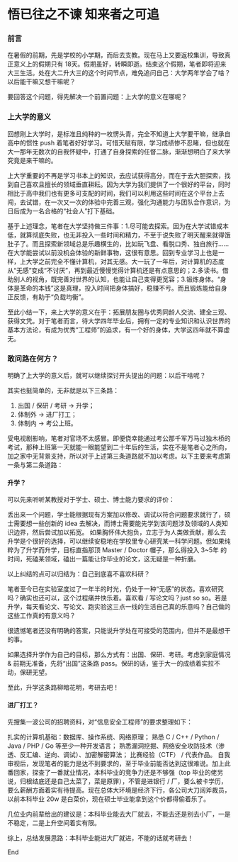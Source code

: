 # 悟已往之不谏 知来者之可追



### 前言

在暑假的前期，先是学校的小学期，而后去支教。现在马上又要返校集训，导致真正意义上的假期只有 18天。假期虽好，转瞬即逝。结束这个假期，笔者即将迎来大三生活。处在大二升大三的这个时间节点，难免追问自己：大学两年学会了啥？以后能干嘛又想干嘛呢？

要回答这个问题，得先解决一个前置问题：上大学的意义在哪呢？

### 上大学的意义

回想刚上大学时，是标准且纯种的一枚愣头青，完全不知道上大学要干嘛，继承自高中的惯性 push 着笔者好好学习。可惜天赋有限，学习成绩惨不忍睹，但也就在大一那年无数次的自我怀疑中，打通了自身探索的任督二脉，渐渐想明白了来大学究竟是来干嘛的。

上大学重要的不再是学习书本上的知识，去应试获得高分，而在于去大胆探索，找到自己喜欢且擅长的领域垂直耕耘。因为大学为我们提供了一个很好的平台，同时相比于高中我们也有更多可支配的时间，我们可以利用这些时间在这个平台上去闯，去试错，在一次又一次的体验中完善三观，强化沟通能力与团队合作意识，为日后成为一名合格的“社会人”打下基础。

基于上述理念，笔者在大学坚持做三件事：1.尽可能去探索。因为在大学试错成本低，就算彻底失败，也无非投入一些时间和精力，不至于说失败了明天醒来就得饿肚子了。而且探索新领域总是乐趣横生的，比如玩飞盘、看脱口秀、独自旅行……在大学能尝试以前没机会体验的新鲜事物，这很有意思。回到专业学习上也是一样，上大学之前完全不懂计算机，对其无感。大一玩了一年后，对计算机的态度从“无感”变成“不讨厌”，再到最近慢慢觉得计算机还是有点意思的；2.多读书。借助别人的视角，既完善对世界的认知，也能让自己变得更宽容；3.锻炼身体。“身体是革命的本钱”这是真理，投入时间把身体搞好，稳赚不亏。而且锻炼能给自身正反馈，有助于“负载均衡”。

至此小结一下，来上大学的意义在于：拓展朋友圈与优秀同龄人交流、建全三观、获得文凭。对于笔者而言，待大学四年毕业后，拥有一定的专业知识和认识世界的基本方法论，有成为优秀“工程师”的追求，有一个好的身体，大学这四年就不算虚无。

### 敢问路在何方？

明确了上大学的意义后，就可以继续探讨开头提出的问题：以后干啥呢？

其实也挺简单的，无非就是以下三条路：

1. 出国 / 保研 / 考研 → 升学；&#x20;
2. 体制外 → 进厂打工；
3. 体制内 → 考公上班。&#x20;

受电视剧影响，笔者对官场不太感冒。即便侥幸能通过考公那千军万马过独木桥的考试，那种上班第一天就能一眼能望到二十年后的生活，实在不是笔者心之所向，加之家中无背景支持，所以对于上述第三条道路就不加以考虑。以下主要来考虑第一条与第二条道路：

#### 升学？

可以先来听听某教授对于学士、硕士、博士能力要求的评价：

丢出来一个问题，学士能根据现有方案加以修改、调试以符合问题要求就行了，硕士需要想一些创新的 idea 去解决，而博士需要能先学到该问题涉及领域的人类知识边界，然后尝试加以拓宽。 如果胸怀伟大抱负，立志于为人类做贡献，那么去升学是个很好的选择，可以继续安稳地在学校里专心研究某一科学问题。但如果纯粹为了升学而升学，目标直指那顶 Master / Doctor 帽子，那么得投入 3\~5年 的时间，死磕某领域，磕出一篇能让你毕业的论文，这无疑是一种折磨。

以上纠结的点可以归结为：自己到底喜不喜欢科研？

笔者至今已在实验室度过了一年半的时光，仍处于一种“无感”的状态。喜欢研究吗？确实也还可以，这个过程痛并快乐着。喜欢看 / 写论文吗？just so so。若是升学，每天看论文、写论文、跑实验这三点一线的生活自己真的乐意吗？自己做的这些工作真的有意义吗？

很遗憾笔者还没有明确的答案，只能说升学处在可接受的范围内，但并不是最想干的事。

如果选择升学作为自己的目标，那么方式有：出国、保研、考研。考虑到家庭情况 & 前期无准备，先将“出国”这条路 pass。保研的话，鉴于大一的成绩着实拉不动，保研无望。

至此，升学这条路柳暗花明，考研去吧！

#### 进厂打工？

先搜集一波公司的招聘资料，对“信息安全工程师”的要求整理如下：

扎实的计算机基础：数据库、操作系统、网络原理； 熟悉 C / C++ / Python / Java / PHP / Go 等至少一种开发语言； 熟悉漏洞挖掘、网络安全攻防技术（渗透、反汇编、逆向、调试）、加密解密算法； 比赛经验（CTF） / 代表作品。 自我审视后，发现笔者的能力是达不到要求的，至于毕业前能否达到这很难说。加上此番回家，探查了一番就业情况，本科毕业的竞争力还是不够强（top 毕业的佬另说，归根结底还是自己太菜了，菜是原罪），不管是进银行 / 厂，要么被卡学历，要么薪酬方面着实有待提高。现在总体大环境是经济下行，各公司大刀阔斧裁员，以前本科毕业 20w 是白菜价，现在硕士毕业能拿到这个价都得偷着乐了。

几位业内前辈给出的建议是：本科毕业能去大厂就去，不能去还是别去小厂，一是不稳定，二是上升空间着实有限。

综上，总结发展思路：本科毕业能进大厂就进，不能的话就考研去！

End

